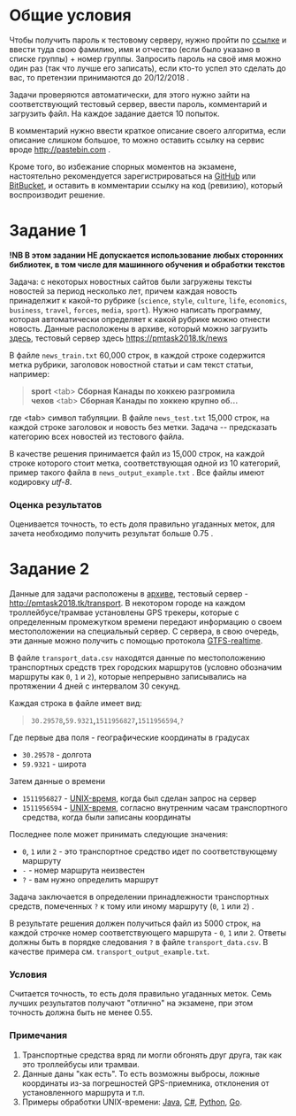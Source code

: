 # Общие условия

Чтобы получить пароль к тестовому серверу, нужно пройти по [ссылке](https://pmtask2018.tk/register) и  ввести туда свою фамилию, имя и отчество (если было указано в списке группы) + номер группы. Запросить пароль на своё имя можно один раз (так что лучше его записать), если кто-то успел это сделать до вас, то претензии принимаются до 20/12/2018 .

Задачи проверяются автоматически, для этого нужно зайти на соответствующий тестовый сервер, ввести пароль, комментарий и загрузить файл. На каждое задание дается 10 попыток.

В комментарий нужно ввести краткое описание своего алгоритма, если описание слишком большое, то можно оставить ссылку на сервис вроде http://pastebin.com .

Кроме того, во избежание спорных моментов на экзамене, настоятельно рекомендуется зарегистрироваться на [GitHub](http://github.com) или [BitBucket](http://bitbucket.org), и оставить в комментарии ссылку на код (ревизию), который воспроизводит решение. 


# Задание 1

**!NB В этом задании НЕ допускается использование любых сторонних библиотек, в том числе для машинного обучения и обработки текстов** 

Задача: с некоторых новостных сайтов были загружены тексты новостей за период  несколько лет, причем каждая новость принаделжит к какой-то рубрике (`science`, `style`, `culture`, `life`, `economics`, `business`, `travel`, `forces`, `media`, `sport`). Нужно написать программу, которая автоматически определяет к какой рубрике можно отнести новость. Данные расположены в архиве, который можно загрузить  [здесь](https://raw.githubusercontent.com/alexmk7/pm_task_2018/master/news_data.zip), тестовый сервер здесь https://pmtask2018.tk/news


В файле `news_train.txt` 60,000 строк, в каждой строке содержится метка рубрики, заголовок новостной статьи и сам текст статьи, например:

>    **sport**&nbsp;&lt;tab&gt;&nbsp;**Сборная Канады по хоккею разгромила чехов**&nbsp;&lt;tab&gt;&nbsp;**Сборная Канады по хоккею крупно об...**

где &lt;tab&gt; символ табуляции. В файле `news_test.txt` 15,000 строк, на каждой строке заголовок и новость без метки. Задача -- предсказать категорию всех новостей из тестового файла. 

В качестве решения принимается файл из 15,000 строк, на каждой строке которого стоит метка, соответствующая одной из 10 категорий, пример такого файла в `news_output_example.txt` . Все файлы имеют кодировку *utf-8*.

### Оценка результатов
Оценивается точность, то есть доля правильно угаданных меток, для зачета необходимо получить результат больше 0.75 .

# Задание 2

Данные для задачи расположены в [архиве](https://github.com/alexmk7/pm_task_2018/raw/master/transport_data.zip), тестовый сервер - http://pmtask2018.tk/transport. В некотором городе на каждом троллейбусе/трамвае установлены GPS  трекеры, которые с определенным промежутком времени передают информацию о своем местоположении на специальный сервер. C сервера, в свою очередь, эти данные можно получить с помощью протокола [GTFS-realtime](https://developers.google.com/transit/gtfs-realtime/). 

В файле `transport_data.csv` находятся данные по местоположению транспортных средств трех городских маршрутов (условно обозначим маршруты как `0`, `1` и `2`), которые непрерывно записывались на протяжении 4 дней с интервалом 30 секунд.

Каждая строка в файле имеет вид:
>    `30.29578`**,**`59.9321`**,**`1511956827`**,**`1511956594`,`?`

Где первые два поля - географические координаты в градусах
- `30.29578` - долгота
- `59.9321` - широта

Затем данные о времени
- `1511956827` - [UNIX-время](https://ru.wikipedia.org/wiki/UNIX-%D0%B2%D1%80%D0%B5%D0%BC%D1%8F), когда был сделан запрос на сервер 
- `1511956594` - [UNIX-время](https://ru.wikipedia.org/wiki/UNIX-%D0%B2%D1%80%D0%B5%D0%BC%D1%8F), согласно внутренним часам транспортного средства, когда были записаны координаты

Последнее поле может принимать следующие значения:
- `0`, `1` или `2` - это транспортное средство идет по соответствующему маршруту 
- `-` - номер маршрута неизвестен
- `?` - вам нужно определить маршрут

Задача заключается в определении принадлежности транспортных средств, помеченных `?` к тому или иному маршруту (`0`, `1` или `2`) . 

В результате решения должен получиться файл из 5000 строк, на каждой строчке номер соответствующего маршрута - `0`, `1` или `2`. Ответы должны быть в порядке следования `?` в файле `transport_data.csv`. В качестве примера см.  `transport_output_example.txt`. 

### Условия

Cчитается точность, то есть доля правильно угаданных меток. Семь лучших результатов получают "отлично" на экзамене, при этом точность должна быть не менее 0.55. 

### Примечания

1. Транспортные средства вряд ли могли обгонять друг друга, так как это троллейбусы или трамваи.
2. Данные даны "как есть".  То есть возможны выбросы, ложные координаты из-за погрешностей GPS-приемника, отклонения от установленного маршрута и т.п.
3. Примеры обработки UNIX-времени: [Java](https://docs.oracle.com/javase/8/docs/api/java/time/Instant.html#ofEpochSecond-long-), [C#](http://stackoverflow.com/questions/249760/how-to-convert-a-unix-timestamp-to-datetime-and-vice-versa), [Python](https://docs.python.org/3/library/datetime.html#datetime.date.fromtimestamp), [Go](https://golang.org/pkg/time/#Unix).


